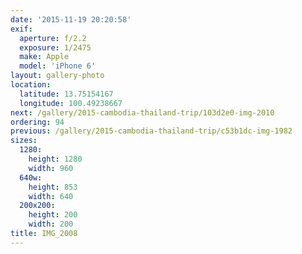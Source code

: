 ```yaml
---
date: '2015-11-19 20:20:58'
exif:
  aperture: f/2.2
  exposure: 1/2475
  make: Apple
  model: 'iPhone 6'
layout: gallery-photo
location:
  latitude: 13.75154167
  longitude: 100.49238667
next: /gallery/2015-cambodia-thailand-trip/103d2e0-img-2010
ordering: 94
previous: /gallery/2015-cambodia-thailand-trip/c53b1dc-img-1982
sizes:
  1280:
    height: 1280
    width: 960
  640w:
    height: 853
    width: 640
  200x200:
    height: 200
    width: 200
title: IMG_2008
---
```

